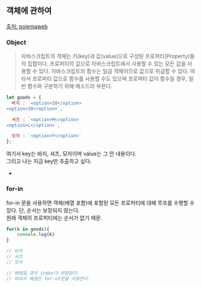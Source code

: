 ## 객체에 관하여

[출처: poiemaweb](https://poiemaweb.com/js-object)

### Object
> 자바스크립트의 객체는 키(key)과 값(value)으로 구성된 프로퍼티(Property)들의 집합이다. 프로퍼티의 값으로 자바스크립트에서 사용할 수 있는 모든 값을 사용할 수 있다. 자바스크립트의 함수는 일급 객체이므로 값으로 취급할 수 있다. 따라서 프로퍼티 값으로 함수를 사용할 수도 있으며 프로퍼티 값이 함수일 경우, 일반 함수와 구분하기 위해 메소드라 부른다.

``` js
let goods = {
  바지 : `<option>28</option>
<option>30</option>`,

  셔츠 : `<option>M</option>
<option>L</option>`,

  모자 : `<option>F</option>`
};
```
여기서 key는 바지, 셔츠, 모자이며 value는 그 안 내용이다.  
그리고 나는 지금 key만 추출하고 싶다.

-
### for-in
for-in 문을 사용하면 객체(배열 포함)에 포함된 모든 프로퍼티에 대해 루프를 수행할 수 있다. 단, 순서는 보장되지 않는다.  
원래 객체의 프로퍼티에는 순서가 없기 때문.

```js
for(k in goods){
    console.log(k)
}

// 바지
// 셔츠
// 모자

// 배열일 경우 index가 반환된다.
// 따라서 배열은 for-of문을 이용한다.
```
